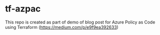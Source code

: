 # tf-azpac
This repo is created as part of demo of blog post for Azure Policy as Code using Terraform (https://medium.com/p/e9f9ea392633)

